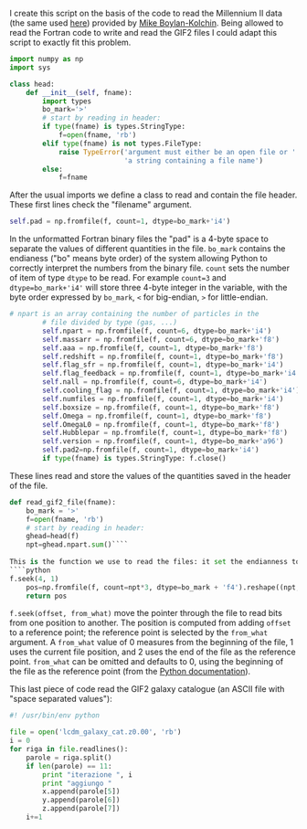 <!-- 
.. link: 
.. description: 
.. tags: astro/physics, Cosmology, Master Thesis, millennium, N-body, Python, simulation, imported
.. date: 2011-12-06
.. title: GIF2 files Python reader
.. slug: gif2-files-python-reader
-->

I create this script on the basis of the code to read the Millennium II data (the same used <a href="http://elbrunz.wordpress.com/2011/12/02/from-binaries-to-hdf5-using-python/" title="From binaries to HDF5 using Python">here</a>) provided by <a href="http://mbk.ps.uci.edu/index.html" title="Mike Boylan-Kolchin">Mike Boylan-Kolchin</a>. Being allowed to read the Fortran code to write and read the GIF2 files I could adapt this script to exactly fit this problem.    

<!-- TEASER_END-->    

````python
import numpy as np
import sys

class head:
    def __init__(self, fname):
        import types
        bo_mark='>'
        # start by reading in header:    
        if type(fname) is types.StringType:
            f=open(fname, 'rb')
        elif type(fname) is not types.FileType:
            raise TypeError('argument must either be an open file or ' + 
                            'a string containing a file name')
        else:
            f=fname
````
    
After the usual imports we define a class to read and contain the file header. These first lines check the "filename" argument.    
    
````python
self.pad = np.fromfile(f, count=1, dtype=bo_mark+'i4')
````
    
In the unformatted Fortran binary files the "pad" is a 4-byte space to separate the values of different quantities in the file. `bo_mark` contains the endianess ("bo" means byte order) of the system allowing Python to correctly interpret the numbers from the binary file. `count` sets the number of item of type `dtype` to be read. For example `count=3` and `dtype=bo_mark+'i4'` will store three 4-byte integer in the variable, with the byte order expressed by `bo_mark`, `<` for big-endian, `>` for little-endian.    
````python
# npart is an array containing the number of particles in the
        # file divided by type (gas, ...)
        self.npart = np.fromfile(f, count=6, dtype=bo_mark+'i4')
        self.massarr = np.fromfile(f, count=6, dtype=bo_mark+'f8')
        self.aaa = np.fromfile(f, count=1, dtype=bo_mark+'f8')
        self.redshift = np.fromfile(f, count=1, dtype=bo_mark+'f8')
        self.flag_sfr = np.fromfile(f, count=1, dtype=bo_mark+'i4')
        self.flag_feedback = np.fromfile(f, count=1, dtype=bo_mark+'i4')
        self.nall = np.fromfile(f, count=6, dtype=bo_mark+'i4')
        self.cooling_flag = np.fromfile(f, count=1, dtype=bo_mark+'i4')
        self.numfiles = np.fromfile(f, count=1, dtype=bo_mark+'i4')
        self.boxsize = np.fromfile(f, count=1, dtype=bo_mark+'f8')
        self.Omega = np.fromfile(f, count=1, dtype=bo_mark+'f8')
        self.OmegaL0 = np.fromfile(f, count=1, dtype=bo_mark+'f8')
        self.Hubblepar = np.fromfile(f, count=1, dtype=bo_mark+'f8')
        self.version = np.fromfile(f, count=1, dtype=bo_mark+'a96')
        self.pad2=np.fromfile(f, count=1, dtype=bo_mark+'i4')
        if type(fname) is types.StringType: f.close()
````
    
These lines read and store the values of the quantities saved in the header of the file.    
````python
def read_gif2_file(fname):
    bo_mark = '>'
    f=open(fname, 'rb')
    # start by reading in header:    
    ghead=head(f)
    npt=ghead.npart.sum()````
    
This is the function we use to read the files: it set the endianness to "big-endian", open the file in read-only mode, read the header and extract the total number of particles.    
````python
f.seek(4, 1)
    pos=np.fromfile(f, count=npt*3, dtype=bo_mark + 'f4').reshape((npt, 3))
    return pos
````
    
`f.seek(offset, from_what)` move the pointer through the file to read bits from one position to another. The position is computed from adding `offset` to a reference point; the reference point is selected by the `from_what` argument. A `from_what` value of 0 measures from the beginning of the file, 1 uses the current file position, and 2 uses the end of the file as the reference point. `from_what` can be omitted and defaults to 0, using the beginning of the file as the reference point (from the <a href="http://docs.python.org/tutorial/inputoutput.html" title="Python documentation">Python documentation</a>).    
    
This last piece of code read the GIF2 galaxy catalogue (an ASCII file with "space separated values"):    
````python
#! /usr/bin/env python

file = open('lcdm_galaxy_cat.z0.00', 'rb')
i = 0
for riga in file.readlines():
    parole = riga.split()
    if len(parole) == 11:
        print "iterazione ", i 
        print "aggiungo "
        x.append(parole[5])
        y.append(parole[6])
        z.append(parole[7])
    i+=1
````

    